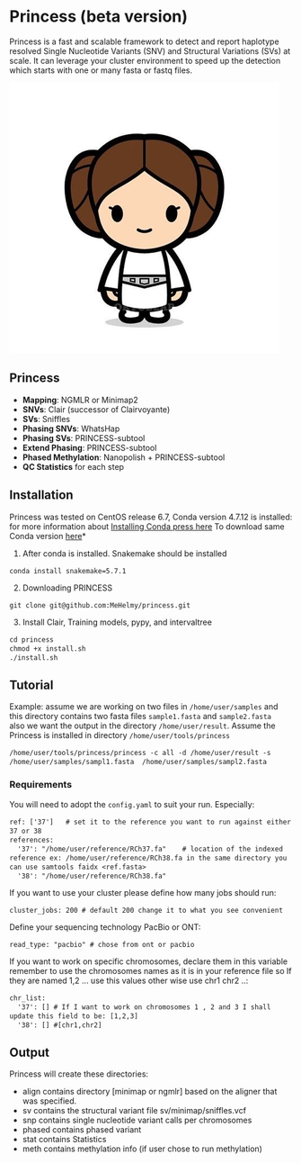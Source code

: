 # Princess (beta version)
Princess is a fast and scalable framework to detect and report haplotype resolved Single Nucleotide Variants (SNV) and Structural Variations (SVs) at scale. It can leverage your cluster environment to speed up the detection which starts with one or many fasta or fastq files. 

![princess](./pictures/leia.jpg)

## Princess

* __Mapping__:  NGMLR or Minimap2
* __SNVs__: Clair (successor of Clairvoyante)
* __SVs__: Sniffles
* __Phasing SNVs__: WhatsHap
* __Phasing SVs__: PRINCESS-subtool
* __Extend Phasing__: PRINCESS-subtool
* __Phased Methylation__: Nanopolish + PRINCESS-subtool
* __QC Statistics__ for each step

## Installation
Princess was tested on CentOS release 6.7, Conda version 4.7.12 is installed:
for more information about [Installing Conda press here](https://bioconda.github.io/user/install.html#install-conda, "Install Conda")
To download same Conda version [here](https://repo.continuum.io/miniconda/Miniconda3-4.7.12-Linux-x86_64.sh "Conda 4.7.12")*

1. After conda is installed. Snakemake should be installed
~~~
conda install snakemake=5.7.1
~~~
2. Downloading PRINCESS  
~~~
git clone git@github.com:MeHelmy/princess.git
~~~
3. Install Clair, Training models, pypy, and intervaltree
~~~
cd princess
chmod +x install.sh
./install.sh
~~~


## Tutorial
Example: assume we are working on two files in `/home/user/samples` and this directory contains two fasta files `sample1.fasta` and `sample2.fasta`  
also we want the output in the directory `/home/user/result`.
Assume the Princess is installed in directory `/home/user/tools/princess`
~~~
/home/user/tools/princess/princess -c all -d /home/user/result -s /home/user/samples/sampl1.fasta  /home/user/samples/sampl2.fasta
~~~

### **Requirements**
You will need to adopt the `config.yaml` to suit your run. Especially:
~~~
ref: ['37']   # set it to the reference you want to run against either 37 or 38
references:   
  '37': "/home/user/reference/RCh37.fa"    # location of the indexed reference ex: /home/user/reference/RCh38.fa in the same directory you can use samtools faidx <ref.fasta>
  '38': "/home/user/reference/RCh38.fa"
~~~
If you want to use your cluster please define how many jobs should run:
~~~
cluster_jobs: 200 # default 200 change it to what you see convenient
~~~
Define your sequencing technology PacBio or ONT:
~~~
read_type: "pacbio" # chose from ont or pacbio
~~~
If you want to work on specific chromosomes, declare them in this variable remember to use the chromosomes names as it is in your reference file so If they are named 1,2 ... use this values other wise use chr1 chr2 ..:
~~~
chr_list:
  '37': [] # If I want to work on chromosomes 1 , 2 and 3 I shall update this field to be: [1,2,3]
  '38': [] #[chr1,chr2]
~~~
## Output

Princess will create these directories:
- align   contains directory [minimap or ngmlr] based on the aligner that was specified.
- sv      contains the structural variant file sv/minimap/sniffles.vcf
- snp     contains single nucleotide variant calls per chromosomes
- phased  contains phased variant
- stat    contains Statistics
- meth    contains methylation info (if user chose to run methylation)      

